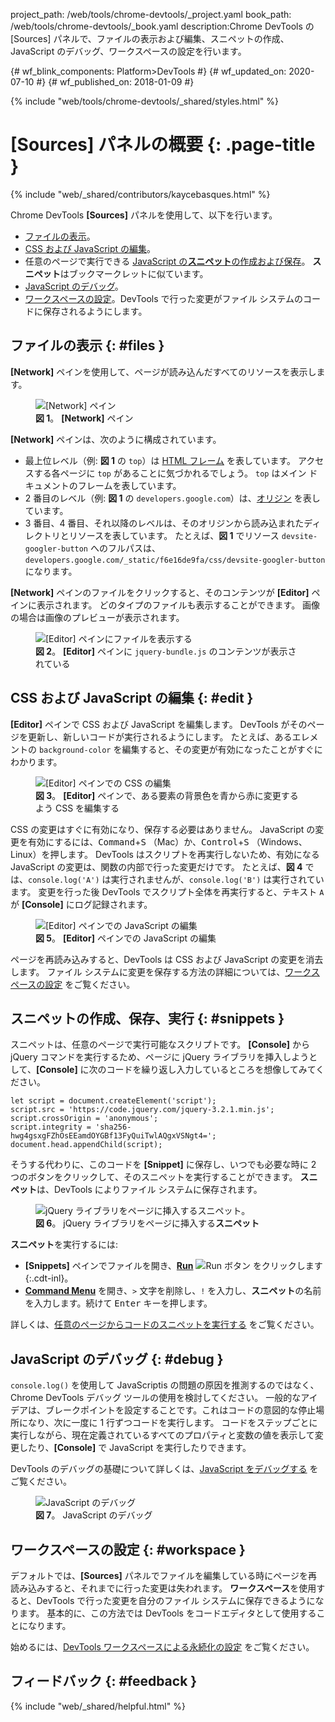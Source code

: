 project_path: /web/tools/chrome-devtools/_project.yaml
book_path: /web/tools/chrome-devtools/_book.yaml
description:Chrome DevTools の [Sources] パネルで、ファイルの表示および編集、スニペットの作成、JavaScript のデバッグ、ワークスペースの設定を行います。

{# wf_blink_components: Platform>DevTools #}
{# wf_updated_on: 2020-07-10 #}
{# wf_published_on: 2018-01-09 #}

{% include "web/tools/chrome-devtools/_shared/styles.html" %}

# [Sources] パネルの概要 {: .page-title }

{% include "web/_shared/contributors/kaycebasques.html" %}

Chrome DevTools **[Sources]** パネルを使用して、以下を行います。

* [ファイルの表示](#files)。
* [CSS および JavaScript の編集](#edit)。
* 任意のページで実行できる [JavaScript の**スニペット**の作成および保存](#snippets)。
  **スニペット**はブックマークレットに似ています。
* [JavaScript のデバッグ](#debug)。
* [ワークスペースの設定](#workspace)。DevTools で行った変更がファイル システムのコードに保存されるようにします。


## ファイルの表示 {: #files }

**[Network]** ペインを使用して、ページが読み込んだすべてのリソースを表示します。

<figure>
  <img src="images/sources-network-pane.png"
       alt="[Network] ペイン"/>
  <figcaption>
    <b>図 1</b>。 <b>[Network]</b> ペイン
</figcaption>
</figure>

**[Network]** ペインは、次のように構成されています。

* 最上位レベル（例: <b>図 1</b> の `top`）は [HTML フレーム][frame] を表しています。
  アクセスする各ページに `top` があることに気づかれるでしょう。 `top` はメイン ドキュメントのフレームを表しています。
* 2 番目のレベル（例: <b>図 1</b> の `developers.google.com`）は、[オリジン][origin] を表しています。
* 3 番目、4 番目、それ以降のレベルは、そのオリジンから読み込まれたディレクトリとリソースを表しています。
 たとえば、<b>図 1</b> でリソース `devsite-googler-button` へのフルパスは、`developers.google.com/_static/f6e16de9fa/css/devsite-googler-button` になります。



[frame]: https://www.w3.org/TR/html401/present/frames.html
[origin]: https://www.w3.org/TR/2011/WD-html5-20110525/origin-0.html

**[Network]** ペインのファイルをクリックすると、そのコンテンツが **[Editor]** ペインに表示されます。 どのタイプのファイルも表示することができます。
 画像の場合は画像のプレビューが表示されます。

<figure>
  <img src="images/sources-editor-pane.png"
       alt="[Editor] ペインにファイルを表示する"/>
  <figcaption>
    <b>図 2</b>。 <b>[Editor]</b> ペインに <code>jquery-bundle.js</code> のコンテンツが表示されている
    
  </figcaption>
</figure>

## CSS および JavaScript の編集 {: #edit }

**[Editor]** ペインで CSS および JavaScript を編集します。  DevTools がそのページを更新し、新しいコードが実行されるようにします。
 たとえば、あるエレメントの `background-color` を編集すると、その変更が有効になったことがすぐにわかります。


<figure>
  <img src="images/edit-css.gif"
       alt="[Editor] ペインでの CSS の編集"/>
  <figcaption>
    <b>図 3</b>。 <b>[Editor]</b> ペインで、ある要素の背景色を青から赤に変更するよう CSS を編集する
</figcaption>

</figure>

CSS の変更はすぐに有効になり、保存する必要はありません。 JavaScript の変更を有効にするには、<kbd>Command</kbd>+<kbd>S</kbd> （Mac）か、<kbd>Control</kbd>+<kbd>S</kbd> （Windows、Linux）を押します。
DevTools はスクリプトを再実行しないため、有効になる JavaScript の変更は、関数の内部で行った変更だけです。
 たとえば、<b>図 4</b> では、`console.log('A')` は実行されませんが、`console.log('B')` は実行されています。
 変更を行った後 DevTools でスクリプト全体を再実行すると、テキスト `A` が **[Console]** にログ記録されます。


<figure>
  <img src="images/edit-js.gif"
       alt="[Editor] ペインでの JavaScript の編集"/>
  <figcaption>
    <b>図 5</b>。 <b>[Editor]</b> ペインでの JavaScript の編集
  </figcaption>
</figure>

ページを再読み込みすると、DevTools は CSS および JavaScript の変更を消去します。 ファイル システムに変更を保存する方法の詳細については、[ワークスペースの設定](#workspace) をご覧ください。



## スニペットの作成、保存、実行 {: #snippets }

スニペットは、任意のページで実行可能なスクリプトです。 **[Console]** から jQuery コマンドを実行するため、ページに jQuery ライブラリを挿入しようとして、**[Console]** に次のコードを繰り返し入力しているところを想像してみてください。



    let script = document.createElement('script');
    script.src = 'https://code.jquery.com/jquery-3.2.1.min.js';
    script.crossOrigin = 'anonymous';
    script.integrity = 'sha256-hwg4gsxgFZhOsEEamdOYGBf13FyQuiTwlAQgxVSNgt4=';
    document.head.appendChild(script);

そうする代わりに、このコードを **[Snippet]** に保存し、いつでも必要な時に 2 つのボタンをクリックして、そのスニペットを実行することができます。
 **スニペット**は、DevTools によりファイル システムに保存されます。

<figure>
  <img src="images/snippet.png"
       alt="jQuery ライブラリをページに挿入するスニペット。"/>
  <figcaption>
    <b>図 6</b>。 jQuery ライブラリをページに挿入する<b>スニペット</b>
  </figcaption>
</figure>

**スニペット**を実行するには:

* **[Snippets]** ペインでファイルを開き、**[Run]** ![Run ボタン][run] をクリックします{:.cdt-inl}。
* [**Command Menu**][CM] を開き、`>` 文字を削除し、`!` を入力し、**スニペット**の名前を入力します。続けて <kbd>Enter</kbd> キーを押します。


[CM]: /web/tools/chrome-devtools/ui#command-menu
[run]: images/run-snippet.png

詳しくは、[任意のページからコードのスニペットを実行する][snip] をご覧ください。

[snip]: /web/tools/chrome-devtools/snippets

## JavaScript のデバッグ {: #debug }

`console.log()` を使用して JavaScriptis の問題の原因を推測するのではなく、Chrome DevTools デバッグ ツールの使用を検討してください。
 一般的なアイデアは、ブレークポイントを設定することです。これはコードの意図的な停止場所になり、次に一度に 1 行ずつコードを実行します。
 コードをステップごとに実行しながら、現在定義されているすべてのプロパティと変数の値を表示して変更したり、**[Console]** で JavaScript を実行したりできます。


DevTools のデバッグの基礎について詳しくは、[JavaScript をデバッグする](/web/tools/chrome-devtools/javascript/) をご覧ください。


<figure>
  <img src="images/debugging.png"
       alt="JavaScript のデバッグ"/>
  <figcaption>
    <b>図 7</b>。 JavaScript のデバッグ
  </figcaption>
</figure>

## ワークスペースの設定 {: #workspace }

デフォルトでは、**[Sources]** パネルでファイルを編集している時にページを再読み込みすると、それまでに行った変更は失われます。
 **ワークスペース**を使用すると、DevTools で行った変更を自分のファイル システムに保存できるようになります。
 基本的に、この方法では DevTools をコードエディタとして使用することになります。

始めるには、[DevTools ワークスペースによる永続化の設定][WS] をご覧ください。

[WS]: /web/tools/chrome-devtools/workspaces/

## フィードバック {: #feedback }

{% include "web/_shared/helpful.html" %}
